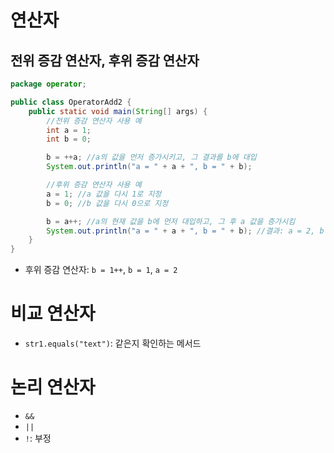 # 연산자

## 전위 증감 연산자, 후위 증감 연산자
```java
package operator;

public class OperatorAdd2 {
    public static void main(String[] args) {
        //전위 증감 연산자 사용 예
        int a = 1;
        int b = 0;

        b = ++a; //a의 값을 먼저 증가시키고, 그 결과를 b에 대입
        System.out.println("a = " + a + ", b = " + b);

        //후위 증감 연산자 사용 예
        a = 1; //a 값을 다시 1로 지정
        b = 0; //b 값을 다시 0으로 지정

        b = a++; //a의 현재 값을 b에 먼저 대입하고, 그 후 a 값을 증가시킴
        System.out.println("a = " + a + ", b = " + b); //결과: a = 2, b = 1
    }
}
```

- 후위 증감 연산자: `b = 1++`, `b = 1`, `a = 2`


# 비교 연산자
- `str1.equals("text")`: 같은지 확인하는 메서드


# 논리 연산자
- `&&`
- `||`
- `!`: 부정

